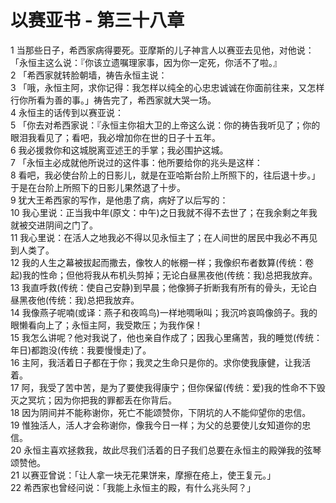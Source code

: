 # 以赛亚书 - 第三十八章
  
 1 当那些日子，希西家病得要死。亚摩斯的儿子神言人以赛亚去见他，对他说：「永恒主这么说：『你该立遗嘱理家事，因为你一定死，你活不了啦。』  
 2 「希西家就转脸朝墙，祷告永恒主说：  
 3 「哦，永恒主阿，求你记得：我怎样以纯全的心忠忠诚诚在你面前往来，又怎样行你所看为善的事。」祷告完了，希西家就大哭一场。  
 4 永恒主的话传到以赛亚说：  
 5 「你去对希西家说：『永恒主你祖大卫的上帝这么说：你的祷告我听见了；你的眼泪我看见了；看吧，我必增加你在世的日子十五年。  
 6 我必援救你和这城脱离亚述王的手掌；我必围护这城。  
 7 「永恒主必成就他所说过的这件事：他所要给你的兆头是这样：  
 8 看吧，我必使台阶上的日影儿，就是在亚哈斯台阶上所照下的，往后退十步。」于是在台阶上所照下的日影儿果然退了十步。  
 9 犹大王希西家的写作，是他患了病，病好了以后写的：  
 10 我心里说：正当我中年(原文：中午)之日我就不得不去世了；在我余剩之年我就被交进阴间之门了。  
 11 我心里说：在活人之地我必不得以见永恒主了；在人间世的居民中我必不再见到人类了。  
 12 我的人生之幕被拔起而撒去，像牧人的帐棚一样；我像织布者数算(传统：卷起)我的性命；但他将我从布机头剪掉；无论白昼黑夜他(传统：我)总把我放弃。  
 13 我直呼救(传统：使自己安静)到早晨；他像狮子折断我有所有的骨头，无论白昼黑夜他(传统：我)总把我放弃。  
 14 我像燕子呢喃(或译：燕子和夜鸣鸟)一样地啁啾叫；我沉吟哀鸣像鸽子。我的眼懒看向上了；永恒主阿，我受欺压；为我作保！  
 15 我怎么讲呢？他对我说了，他也亲自作成了；因我心里痛苦，我的睡觉(传统：年日)都跑没(传统：我要慢慢走)了。  
 16 主阿，我活着日子都在于你；我灵之生命只是你的。求你使我康健，让我活着。  
 17 阿，我受了苦中苦，是为了要使我得康宁；但你保留(传统：爱)我的性命不下毁灭之冥坑；因为你把我的罪都丢在你背后。  
 18 因为阴间并不能称谢你，死亡不能颂赞你，下阴坑的人不能仰望你的忠信。  
 19 惟独活人，活人才会称谢你，像我今日一样；为父的总要使儿女知道你的忠信。  
 20 永恒主喜欢拯救我，故此尽我们活着的日子我们总要在永恒主的殿弹我的弦琴颂赞他。  
 21 以赛亚曾说：「让人拿一块无花果饼来，摩擦在疮上，使王复元。」  
 22 希西家也曾经问说：「我能上永恒主的殿，有什么兆头阿？」